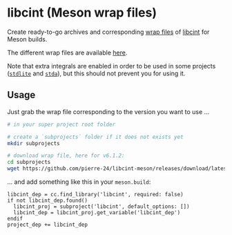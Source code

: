 # libcint (Meson wrap files)

Create ready-to-go archives and corresponding [wrap files](https://mesonbuild.com/Wrap-dependency-system-manual.html) of [libcint](https://github.com/sunqm/libcint) for Meson builds.

The different wrap files are available [here](https://github.com/pierre-24/libcint-meson/releases/tag/latest).

Note that extra integrals are enabled in order to be used in some projects ([`stdlite`](https://github.com/pierre-24/stdlite) and [`stda`](https://github.com/grimme-lab/stda)), but this should not prevent you for using it.

## Usage

Just grab the wrap file corresponding to the version you want to use ...

```bash
# in your super project root folder

# create a `subprojects` folder if it does not exists yet
mkdir subprojects

# download wrap file, here for v6.1.2:
cd subprojects
wget https://github.com/pierre-24/libcint-meson/releases/download/latest/libcint_v6.1.2.wrap -O libcint.wrap
```

... and add something like this in your `meson.build`:

```Meson
libcint_dep = cc.find_library('libcint', required: false)
if not libcint_dep.found()
  libcint_proj = subproject('libcint', default_options: [])
  libcint_dep = libcint_proj.get_variable('libcint_dep')
endif
project_dep += libcint_dep
```
